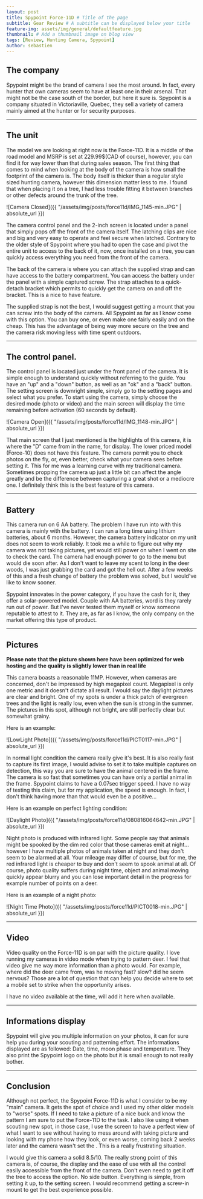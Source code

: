 ```yaml
---
layout: post
title: Spypoint Force-11D # Title of the page
subtitle: Gear Review # A subtitle can be displayed below your title
feature-img: assets/img/general/defaultfeature.jpg
thumbnail: # Add a thumbnail image on blog view
tags: [Review, Hunting Camera, Spypoint]
author: sebastien
---
```


## The company

Spypoint might be the brand of camera I see the most around. In fact, every hunter that own cameras seem to have at least one in their arsenal. That might not be the case south of the border, but here it sure is. Spypoint is a company situated in Victoriaville, Quebec, they sell a variety of camera mainly aimed at the hunter or for security purposes.

*****

## The unit

The model we are looking at right now is the Force-11D. It is a middle of the road model and MSRP is set at 229.99$(CAD of course), however, you can find it for way lower than that during sales season. The first thing that comes to mind when looking at the body of the camera is how small the footprint of the camera is. The body itself is thicker than a regular style sized hunting camera, however this dimension matter less to me. I found that when placing it on a tree, I had less trouble fitting it between branches or other defects around the trunk of the tree.

![Camera Closed]({{ "/assets/img/posts/force11d/IMG_1145-min.JPG" | absolute_url }})

The camera control panel and the 2-inch screen is located under a panel that simply pops off the front of the camera itself. The latching clips are nice and big and very easy to operate and feel secure when latched. Contrary to the older style of Spypoint where you had to open the case and pivot the entire unit to access to the back of it, now, once installed on a tree, you can quickly access everything you need from the front of the camera.

The back of the camera is where you can attach the supplied strap and can have access to the battery compartment. You can access the battery under the panel with a simple captured screw. The strap attaches to a quick-detach bracket which permits to quickly get the camera on and off the bracket. This is a nice to have feature.

The supplied strap is not the best, I would suggest getting a mount that you can screw into the body of the camera. All Spypoint as far as I know come with this option. You can buy one, or even make one fairly easily and on the cheap. This has the advantage of being way more secure on the tree and the camera risk moving less with time spent outdoors.

*****

## The control panel.

The control panel is located just under the front panel of the camera. It is simple enough to understand quickly without referring to the guide. You have an "up" and a "down" button, as well as an "ok" and a "back" button. The setting screen is downright simple, simply go to the setting pages and select what you prefer. To start using the camera, simply choose the desired mode (photo or video) and the main screen will display the time remaining before activation (60 seconds by default).

![Camera Open]({{ "/assets/img/posts/force11d/IMG_1148-min.JPG" | absolute_url }})

That main screen that I just mentioned is the highlights of this camera, it is where the "D" came from in the name, for display. The lower priced model (Force-10) does not have this feature. The camera permit you to check photos on the fly, or, even better, check what your camera sees before setting it. This for me was a learning curve with my traditional camera. Sometimes propping the camera up just a little bit can affect the angle greatly and be the difference between capturing a great shot or a mediocre one. I definitely think this is the best feature of this camera.

*****

## Battery

This camera run on 6 AA battery. The problem I have run into with this camera is mainly with the battery. I can run a long time using lithium batteries, about 6 months. However, the camera battery indicator on my unit does not seem to work reliably. It took me a while to figure out why my camera was not taking pictures, yet would still power on when I went on site to check the card. The camera had enough power to go to the menu but would die soon after. As I don't want to leave my scent to long in the deer woods, I was just grabbing the card and got the hell out. After a few weeks of this and a fresh change of battery the problem was solved, but I would've like to know sooner.

Spypoint innovates in the power category, if you have the cash for it, they offer a solar-powered model. Couple with AA batteries, word is they rarely run out of power. But I've never tested them myself or know someone reputable to attest to it. They are, as far as I know, the only company on the market offering this type of product.

*****

## Pictures

**Please note that the picture shown here have been optimized for web hosting and the quality is slightly lower than in real life**

This camera boasts a reasonable 11MP. However, when cameras are concerned, don't be impressed by high megapixel count. Megapixel is only one metric and it doesn't dictate all result. I would say the daylight pictures are clear and bright. One of my spots is under a thick patch of evergreen trees and the light is really low, even when the sun is strong in the summer. The pictures in this spot, although not bright, are still perfectly clear but somewhat grainy.

Here is an example:

![LowLight Photo]({{ "/assets/img/posts/force11d/PICT0117-min.JPG" | absolute_url }})

In normal light condition the camera really give it's best. It is also really fast to capture its first image, I would advise to set it to take multiple captures on detection, this way you are sure to have the animal centered in the frame. The camera is so fast that sometimes you can have only a partial animal in the frame. Spypoint claims to have a 0.07sec trigger speed. I have no way of testing this claim, but for my application, the speed is enough. In fact, I don't think having more than that would even be a positive...

Here is an example on perfect lighting condition:

![Daylight Photo]({{ "/assets/img/posts/force11d/080816064642-min.JPG" | absolute_url }})

Night photo is produced with infrared light. Some people say that animals might be spooked by the dim red color that those cameras emit at night... however I have multiple photos of animals taken at night and they don't seem to be alarmed at all. Your mileage may differ of course, but for me, the red infrared light is cheaper to buy and don't seem to spook animal at all. Of course, photo quality suffers during night time, object and animal moving quickly appear blurry and you can lose important detail in the progress for example number of points on a deer.

Here is an example of a night photo:

![Night Time Photo]({{ "/assets/img/posts/force11d/PICT0018-min.JPG" | absolute_url }})

*****

## Video

Video quality on the Force-11D is on par with the picture quality. I love running my cameras in video mode when trying to pattern deer. I feel that video give me way more information than a photo would. For example, where did the deer came from, was he moving fast? slow? did he seem nervous? Those are a lot of question that can help you decide where to set a mobile set to strike when the opportunity arises.

I have no video available at the time, will add it here when available.

*****

## Informations display

Spypoint will give you multiple information on your photos, it can for sure help you during your scouting and patterning effort. The informations displayed are as followed: Date, time, moon phase and temperature. They also print the Spypoint logo on the photo but it is small enough to not really bother.

*****

## Conclusion

Although not perfect, the Spypoint Force-11D is what I consider to be my "main" camera. It gets the spot of choice and I used my other older models to "worse" spots. If I need to take a picture of a nice buck and know the pattern I am sure to put the Force-11D to the task. I also like using it when scouting new spot, in those case, I use the screen to have a perfect view of what I want to see without having to mess around with taking picture and looking with my phone how they look, or even worse, coming back 2 weeks later and the camera wasn't set  the . This is a really frustrating situation.

I would give this camera a solid 8.5/10. The really strong point of this camera is, of course, the display and the ease of use with all the control easily accessible from the front of the camera. Don't even need to get it off the tree to access the option. No side button. Everything is simple, from setting it up, to the setting screen. I would recommend getting a screw-in mount to get the best experience possible.
